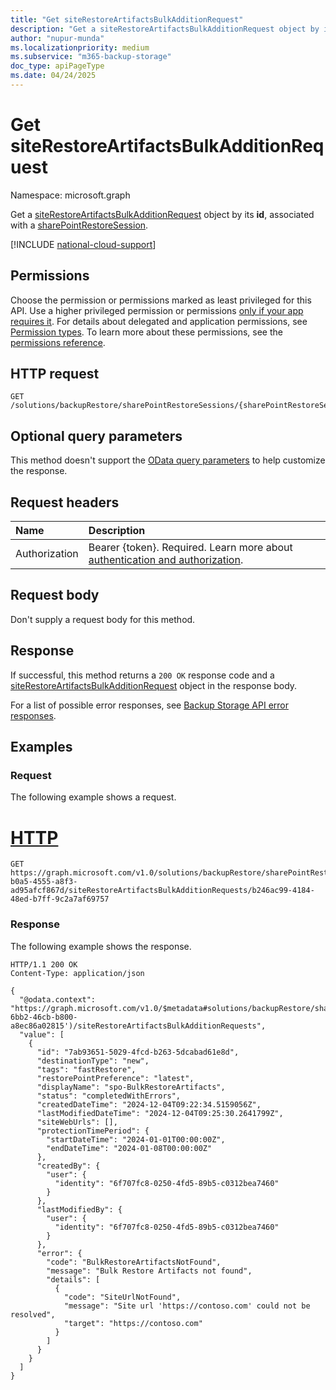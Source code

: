 ```yaml
---
title: "Get siteRestoreArtifactsBulkAdditionRequest"
description: "Get a siteRestoreArtifactsBulkAdditionRequest object by its ID, associated with a sharePointRestoreSession."
author: "nupur-munda"
ms.localizationpriority: medium
ms.subservice: "m365-backup-storage"
doc_type: apiPageType
ms.date: 04/24/2025
---
```


# Get siteRestoreArtifactsBulkAdditionRequest

Namespace: microsoft.graph

Get a [siteRestoreArtifactsBulkAdditionRequest](../resources/siterestoreartifactsbulkadditionrequest.md) object by its **id**, associated with a [sharePointRestoreSession](../resources/sharepointrestoresession.md).

[!INCLUDE [national-cloud-support](../../includes/global-only.md)]

## Permissions

Choose the permission or permissions marked as least privileged for this API. Use a higher privileged permission or permissions [only if your app requires it](/graph/permissions-overview#best-practices-for-using-microsoft-graph-permissions). For details about delegated and application permissions, see [Permission types](/graph/permissions-overview#permission-types). To learn more about these permissions, see the [permissions reference](/graph/permissions-reference).

<!-- {
  "blockType": "permissions",
  "name": "siterestoreartifactsbulkadditionrequest-get-permissions"
}
-->

## HTTP request

<!-- {
  "blockType": "ignored"
}
-->
``` http
GET /solutions/backupRestore/sharePointRestoreSessions/{sharePointRestoreSessionId}/siteRestoreArtifactsBulkAdditionRequests/{siteRestoreArtifactsBulkAdditionRequestId}
```

## Optional query parameters

This method doesn't support the [OData query parameters](/graph/query-parameters) to help customize the response.

## Request headers

|Name|Description|
|:---|:---|
|Authorization|Bearer {token}. Required. Learn more about [authentication and authorization](/graph/auth/auth-concepts).|

## Request body

Don't supply a request body for this method.

## Response

If successful, this method returns a `200 OK` response code and a [siteRestoreArtifactsBulkAdditionRequest](../resources/siterestoreartifactsbulkadditionrequest.md) object in the response body.

For a list of possible error responses, see [Backup Storage API error responses](/graph/backup-storage-error-codes).

## Examples

### Request

The following example shows a request.
# [HTTP](#tab/http)
<!-- {
  "blockType": "request",
  "name": "get_siterestoreartifactsbulkadditionrequest"
}
-->
``` http
GET https://graph.microsoft.com/v1.0/solutions/backupRestore/sharePointRestoreSessions/89ca51b1-b0a5-4555-a8f3-ad95afcf867d/siteRestoreArtifactsBulkAdditionRequests/b246ac99-4184-48ed-b7ff-9c2a7af69757
```

### Response

The following example shows the response.
<!-- {
  "blockType": "response",
  "truncated": true,
  "@odata.type": "microsoft.graph.siteRestoreArtifactsBulkAdditionRequest"
}
-->
``` http
HTTP/1.1 200 OK
Content-Type: application/json

{
  "@odata.context": "https://graph.microsoft.com/v1.0/$metadata#solutions/backupRestore/sharePointRestoreSessions('f25015f4-6bb2-46cb-b800-a8ec86a02815')/siteRestoreArtifactsBulkAdditionRequests",
  "value": [
    {
      "id": "7ab93651-5029-4fcd-b263-5dcabad61e8d",
      "destinationType": "new",
      "tags": "fastRestore",
      "restorePointPreference": "latest",
      "displayName": "spo-BulkRestoreArtifacts",
      "status": "completedWithErrors",
      "createdDateTime": "2024-12-04T09:22:34.5159056Z",
      "lastModifiedDateTime": "2024-12-04T09:25:30.2641799Z",
      "siteWebUrls": [],
      "protectionTimePeriod": {
        "startDateTime": "2024-01-01T00:00:00Z",
        "endDateTime": "2024-01-08T00:00:00Z"
      },
      "createdBy": {
        "user": {
          "identity": "6f707fc8-0250-4fd5-89b5-c0312bea7460"
        }
      },
      "lastModifiedBy": {
        "user": {
          "identity": "6f707fc8-0250-4fd5-89b5-c0312bea7460"
        }
      },
      "error": {
        "code": "BulkRestoreArtifactsNotFound",
        "message": "Bulk Restore Artifacts not found",
        "details": [
          {
            "code": "SiteUrlNotFound",
            "message": "Site url 'https://contoso.com' could not be resolved",
            "target": "https://contoso.com"
          }
        ]
      }
    }
  ]
}
```

